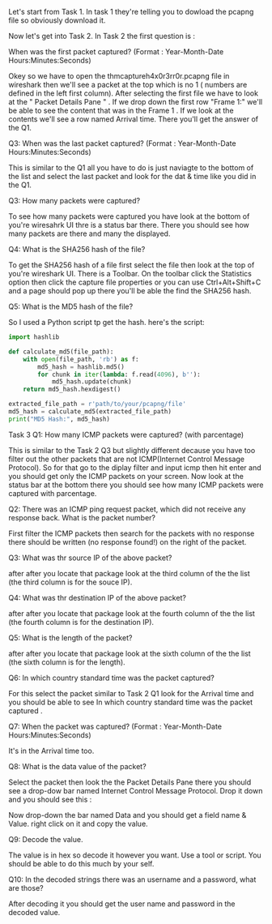 Let's start from Task 1. In task 1 they're telling you to dowload the pcapng file so obviously download it.

Now let's get into Task 2. In Task 2 the first question is : 

When was the first packet captured? (Format : Year-Month-Date Hours:Minutes:Seconds)

Okey so we have to open the thmcaptureh4x0r3rr0r.pcapng file in wireshark then we'll see a packet at the top which is no 1 ( numbers are defined in the left first column). After selecting the first file we have to look at the " Packet Details Pane " . If we drop down the first row "Frame 1:" we'll be able to see the content that was in the Frame 1 . If we look at the contents we'll see a row named Arrival time.
There you'll get the answer of the Q1.


Q3: When was the last packet captured? (Format : Year-Month-Date Hours:Minutes:Seconds)

This is similar to the Q1 all you have to do is just naviagte to the bottom of the list and select the last packet and look for the dat & time like you did in the Q1.

Q3: How many packets were captured?

To see how many packets were captured you have look at the bottom of you're wiresahrk UI thre is a status bar there. There you should see how many packets are there and many the displayed.

Q4: What is the SHA256 hash of the file?

To get the SHA256 hash of a file first select the file then look at the top of you're wireshark UI. There is a Toolbar. On the toolbar click the Statistics option then click the capture file properties or you can use  Ctrl+Alt+Shift+C and a page should pop up there you'll be able the find the SHA256 hash.
 
Q5: What is the MD5 hash of the file?

So I used a Python script tp get the hash. here's the script:



```python
import hashlib

def calculate_md5(file_path):
    with open(file_path, 'rb') as f:
        md5_hash = hashlib.md5()
        for chunk in iter(lambda: f.read(4096), b''):
            md5_hash.update(chunk)
    return md5_hash.hexdigest()

extracted_file_path = r'path/to/your/pcapng/file'
md5_hash = calculate_md5(extracted_file_path)
print("MD5 Hash:", md5_hash)
```


Task 3 Q1: How many ICMP packets were captured? (with parcentage)


This is similar to the Task 2 Q3 but slightly different decause you have too filter out the other packets that are not ICMP(Internet Control Message Protocol). So for that go to the diplay filter and input icmp then hit enter and you should get only the ICMP packets on your screen. Now look at the status bar at the bottom there you should see how many ICMP packets were captured with parcentage.


Q2: There was an ICMP ping request packet, which did not receive any response back. What is the packet number?

First filter the ICMP packets then search for the packets with no response there should be written (no response found!) on the right of the packet.

Q3: What was thr source IP of the above packet?

after after you locate that package look at the third column of the the list (the third column is for the souce IP).

Q4: What was thr destination IP of the above packet?

after after you locate that package look at the fourth column of the the list (the fourth column is for the destination IP).

Q5: What is the length of the packet?

after after you locate that package look at the sixth column of the the list (the sixth column is for the length).

Q6: In which country standard time was the packet captured?

For this select the packet similar to Task 2 Q1 look for the Arrival time and you should be able to see In which country standard time was the packet captured .

Q7:  When the packet was captured? (Format : Year-Month-Date Hours:Minutes:Seconds)

It's in the Arrival time too.

Q8: What is the data value of the packet?

Select the packet then look the the Packet Details Pane there you should see a drop-dow bar named Internet Control Message Protocol. Drop it down and you should see this :

Now drop-down the bar named Data and you should get a field name & Value. right click on it and copy the value.

Q9: Decode the value.

The value is in hex so decode it however you want. Use a tool or script. You should be able to do this much by your self.

Q10: In the decoded strings there was  an username and a password, what are those?

After decoding it you should get the user name and password in the decoded value.


 
